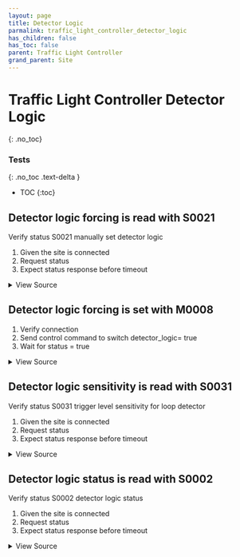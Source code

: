 ```yaml
---
layout: page
title: Detector Logic
parmalink: traffic_light_controller_detector_logic
has_children: false
has_toc: false
parent: Traffic Light Controller
grand_parent: Site
---
```


# Traffic Light Controller Detector Logic
{: .no_toc}



### Tests
{: .no_toc .text-delta }

- TOC
{:toc}

## Detector logic forcing is read with S0021

Verify status S0021 manually set detector logic

1. Given the site is connected
2. Request status
3. Expect status response before timeout

<details markdown="block">
  <summary>
     View Source
  </summary>
```ruby
Validator::Site.connected do |task,supervisor,site|
  request_status_and_confirm site, "detector logic forcing",
    { S0021: [:detectorlogics] }
end
```
</details>




## Detector logic forcing is set with M0008

1. Verify connection
2. Send control command to switch detector_logic= true
3. Wait for status = true

<details markdown="block">
  <summary>
     View Source
  </summary>
```ruby
Validator::Site.connected do |task,supervisor,site|
  prepare task, site
  Validator.get_config('components','detector_logic').keys.each_with_index do |component, indx|
    force_detector_logic component, mode:'True'
    wait_for_status(@task,
      "detector logic #{component} to be True",
      [{'sCI'=>'S0002','n'=>'detectorlogicstatus','s'=>/^.{#{indx}}1/}]
    )
    
    force_detector_logic component, mode:'False'
    wait_for_status(@task,
      "detector logic #{component} to be False",
      [{'sCI'=>'S0002','n'=>'detectorlogicstatus','s'=>/^.{#{indx}}0/}]
    )
  end
end
```
</details>




## Detector logic list size is read with S0016

Verify status S0016 number of detector logics

1. Given the site is connected
2. Request status
3. Expect status response before timeout

<details markdown="block">
  <summary>
     View Source
  </summary>
```ruby
Validator::Site.connected do |task,supervisor,site|
  request_status_and_confirm site, "number of detector logics",
    { S0016: [:number] }
end
```
</details>




## Detector logic sensitivity is read with S0031

Verify status S0031 trigger level sensitivity for loop detector

1. Given the site is connected
2. Request status
3. Expect status response before timeout

<details markdown="block">
  <summary>
     View Source
  </summary>
```ruby
Validator::Site.connected do |task,supervisor,site|
  request_status_and_confirm site, "loop detector sensitivity",
    { S0031: [:status] }
end
```
</details>




## Detector logic status is read with S0002

Verify status S0002 detector logic status

1. Given the site is connected
2. Request status
3. Expect status response before timeout

<details markdown="block">
  <summary>
     View Source
  </summary>
```ruby
Validator::Site.connected do |task,supervisor,site|
  request_status_and_confirm site, "detector logic status",
    { S0002: [:detectorlogicstatus] }
end
```
</details>


